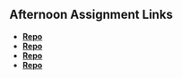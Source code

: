 ## Afternoon Assignment Links

* **[Repo](https://github.com/TheWarrior0216/<ASSIGNMENT_REPO>)**
* **[Repo](https://github.com/TheWarrior0216/rats)**
* **[Repo](https://github.com/TheWarrior0216/gregsListAPI)**
* **[Repo](https://github.com/ThomasWSnider/buglog)**
